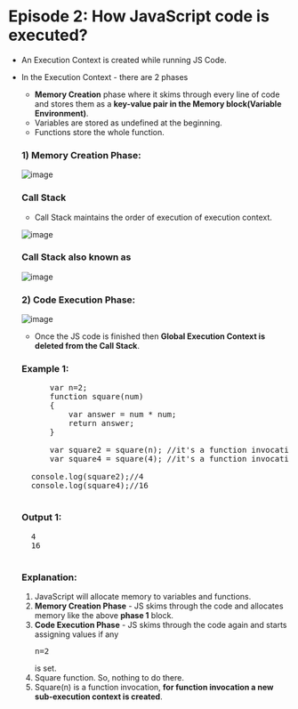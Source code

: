 # Episode 2: How JavaScript code is executed?

- An Execution Context is created while running JS Code.
- In the Execution Context - there are 2 phases
	- **Memory Creation** phase where it skims through every line of code and stores them as a **key-value pair in the Memory block(Variable Environment)**.
	- Variables are stored as undefined at the beginning.
	- Functions store the whole function.

   ### 1) Memory Creation Phase:
   ![image](https://github.com/ReddyDivya/rd-namaste-javaScript/assets/34181144/117b999f-2675-460f-9e90-94995cff6af6)

   ### Call Stack

    - Call Stack maintains the order of execution of execution context.
  
    ![image](https://github.com/ReddyDivya/rd-namaste-javaScript/assets/34181144/1fc853fc-cf9f-481f-8ab3-613512856c7f)

   ###  Call Stack also known as
    ![image](https://github.com/ReddyDivya/rd-namaste-javaScript/assets/34181144/ad97ccfd-f537-4d89-96fc-7c5e8d87a203)

   ### 2) Code Execution Phase:
    ![image](https://github.com/ReddyDivya/rd-namaste-javaScript/assets/34181144/efeaa276-a413-4190-b740-f8f9c543a568)

    - Once the JS code is finished then **Global Execution Context is deleted from the Call Stack**.

   ### Example 1:
    <pre>
        var n=2;
        function square(num)
        {
            var answer = num * num;
            return answer;
        }

        var square2 = square(n); //it's a function invocation and n is an argument
        var square4 = square(4); //it's a function invocation - **for function invocation a new sub-execution context is created**.

	console.log(square2);//4
	console.log(square4);//16
    </pre>

    ### Output 1:
    <pre>
	4
	16
    </pre>
    
   ### Explanation:
    1) JavaScript will allocate memory to variables and functions.
    2) **Memory Creation Phase** - JS skims through the code and allocates memory like the above **phase 1** block.
    3) **Code Execution Phase** - JS skims through the code again and starts assigning values if any <pre>n=2</pre> is set.
    4) Square function. So, nothing to do there.
    5) Square(n) is a function invocation, **for function invocation a new sub-execution context is created**.
  
   

  


